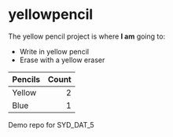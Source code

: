 # yellowpencil
The yellow pencil project is where **I am** going to:

* Write in yellow pencil
* Erase with a yellow eraser

| Pencils | Count    |
| ------- | -------: |
| Yellow  | 2        |
| Blue    | 1        | 

Demo repo for SYD_DAT_5
